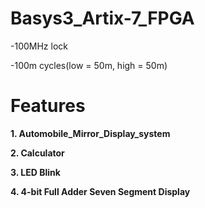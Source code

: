 # Basys3_Artix-7_FPGA

-100MHz lock

-100m cycles(low = 50m, high = 50m)

# Features

**1. Automobile_Mirror_Display_system**

**2. Calculator**

**3. LED Blink**

**4. 4-bit Full Adder Seven Segment Display**
